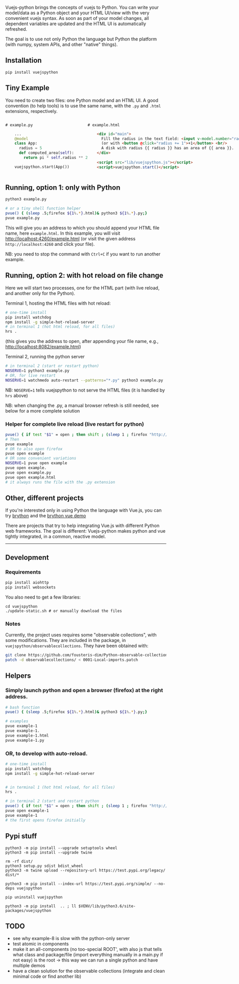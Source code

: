 
Vuejs-python brings the concepts of vuejs to Python.
You can write your model/data as a Python object and your HTML UI/view with the very convenient vuejs syntax.
As soon as part of your model changes, all dependent variables are updated and the HTML UI is automatically refreshed.

The goal is to use not only Python the language but Python the platform (with numpy, system APIs, and other "native" things).

## Installation

~~~
pip install vuejspython
~~~

## Tiny Example

You need to create two files: one Python model and an HTML UI.
A good convention (to help tools) is to use the same name, with the `.py` and `.html` extensions, respectively.

<div style="display: flex">
  <div style="flex: 50%;">

  `# example.py`

```python
    ...
    @model
    class App:
      radius = 5
      def computed_area(self):
        return pi * self.radius ** 2

    vuejspython.start(App())
```

  </div>
  <div style="flex: 50%;">

  `# example.html`

```html
    <div id="main">
      Fill the radius in the text field: <input v-model.number="radius"/>.
      (or with <button @click="radius += 1">+1</button> <br/>
      A disk with radius {{ radius }} has an area of {{ area }}.
    </div>
     
    <script src="lib/vuejspython.js"></script>
    <script>vuejspython.start()</script>
```

  </div>
</div>

## Running, option 1: only with Python

~~~bash
python3 example.py

# or a tiny shell function helper
pvue() { (sleep .5;firefox ${1%.*}.html)& python3 ${1%.*}.py;}
pvue example.py
~~~

This will give you an address to which you should append your HTML file name, here `example.html`.
In this example, you will visit <http://localhost:4260/example.html>
(or visit the given address `http://localhost:4260` and click your file).

NB: you need to stop the command with `Ctrl+C` if you want to run another example.


## Running, option 2: with hot reload on file change

Here we will start two processes, one for the HTML part (with live reload, and another only for the Python).

Terminal 1, hosting the HTML files with hot reload:

~~~bash
# one-time install
pip install watchdog
npm install -g simple-hot-reload-server
# in terminal 1 (hot html reload, for all files)
hrs .
~~~
(this gives you the address to open, after appending your file name, e.g., <http://localhost:8082/example.html>)

Terminal 2, running the python server

~~~bash
# in terminal 2 (start or restart python)
NOSERVE=1 python3 example.py
# OR, for live restart
NOSERVE=1 watchmedo auto-restart --patterns="*.py" python3 example.py
~~~
NB: `NOSERVE=1` tells vuejspython to not serve the HTML files (it is handled by `hrs` above)

NB: when changing the .py, a manual browser refresh is still needed, see below for a more complete solution

### Helper for complete live reload (live restart for python)

~~~bash
pvue() { if test "$1" = open ; then shift ; (sleep 1 ; firefox "http://localhost:8082/${1%.*}.html") & fi; watchmedo auto-restart --patterns="*.py" --ignore-patterns="*/.#*.py" bash -- -c '(sleep .250 ; touch '"${1%.*}"'.html) & python3 '"${1%.*}"'.py' ; }
# Then
pvue example
# OR to also open firefox
pvue open example
# OR some convenient variations
NOSERVE=1 pvue open example
pvue open example.
pvue open example.py
pvue open example.html
# it always runs the file with the .py extension
~~~


## Other, different projects

If you're interested only in using Python the language with Vue.js, you can try [brython](http://brython.info/) and the [brython vue demo](http://brython.info/gallery/test_vue.html)

There are projects that try to help integrating Vue.js with different Python web frameworks. The goal is different: Vuejs-python makes python and vue tightly integrated, in a common, reactive model.

----
<!-- the line above delimits the end of pypi long_description -->

## Development

### Requirements

~~~ bash
pip install aiohttp
pip install websockets
~~~

You also need to get a few libraries:

~~~
cd vuejspython
./update-static.sh # or manually download the files
~~~

### Notes

Currently, the project uses requires some "observable collections", with some modifications.
They are included in the package, in `vuejspython/observablecollections`.
They have been obtained with:

~~~ bash
git clone https://github.com/fousteris-dim/Python-observable-collections.git observablecollections
patch -d observablecollections/ < 0001-Local-imports.patch
~~~



## Helpers

### Simply launch python and open a browser (firefox) at the right address.

~~~ bash
# bash function
pvue() { (sleep .5;firefox ${1%.*}.html)& python3 ${1%.*}.py;}

# examples
pvue example-1
pvue example-1.
pvue example-1.html
pvue example-1.py
~~~


### OR, to develop with auto-reload.

~~~ bash
# one-time install
pip install watchdog
npm install -g simple-hot-reload-server


# in terminal 1 (hot html reload, for all files)
hrs .

# in terminal 2 (start and restart python
pvue() { if test "$1" = open ; then shift ; (sleep 1 ; firefox "http://localhost:8082/${1%.*}.html") & fi; watchmedo auto-restart --patterns="*.py" --ignore-patterns="*/.#*.py" bash -- -c '(sleep .250 ; touch '"${1%.*}"'.html) & python3 '"${1%.*}"'.py' ; }
pvue open example-1
pvue example-1
# the first opens firefox initially
~~~


## Pypi stuff

~~~
python3 -m pip install --upgrade setuptools wheel
python3 -m pip install --upgrade twine

rm -rf dist/
python3 setup.py sdist bdist_wheel
python3 -m twine upload --repository-url https://test.pypi.org/legacy/ dist/*

python3 -m pip install --index-url https://test.pypi.org/simple/ --no-deps vuejspython

pip uninstall vuejspython

python3 -m pip install  .. ; ll $VENV/lib/python3.6/site-packages/vuejspython
~~~


## TODO

- see why example-8 is slow with the python-only server
- test atomic in components
- make it an all-components (no too-special ROOT', with also js that tells what class and  package/file (import everything manually in a main.py if not easy)  is the root -> this way we can run a single python and have multiple demos
- have a clean solution for the observable collections (integrate and clean minimal code or find another lib)
